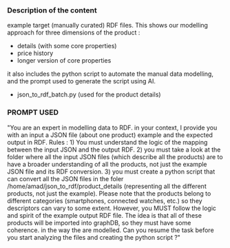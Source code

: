 ### Description of the content ###
example target (manually curated) RDF files. This shows our modelling approach for three dimensions of the product : 
- details (with some core properties)
- price history
- longer version of core properties

it also includes the python script to automate the manual data modelling, and the prompt used to generate the script using AI. 
- json_to_rdf_batch.py (used for the product details)

### PROMPT USED ###
"You are an expert in modelling data to RDF. in your context, I provide you with an input a JSON file (about one product) example and the expected output in RDF. Rules : 1) You must understand the logic of the mapping between the input JSON and the output RDF. 2) you must take a look at the folder where all the input JSON files (which describe all the products) are to have a broader understanding of all the products, not just the example JSON file and its RDF conversion.  3)  you must create a python script that can convert all the JSON files in the foler /home/amad/json_to_rdf/product_details (representing all the different products, not just the example). Please note that the products belong to different categories (smartphones, connected watches, etc.) so they descriptors can vary to some extent. However, you MUST follow the logic and spirit of the example output RDF file. The idea is that all of these products will be imported into graphDB, so they must have some coherence. in the way the are modelled. Can you resume the task before you start analyzing the files and creating the python script ?"
